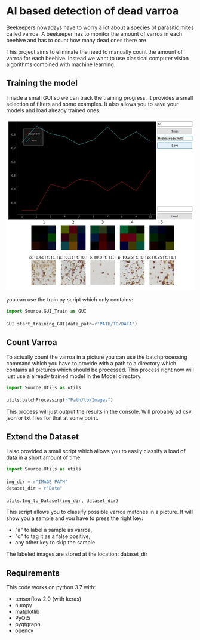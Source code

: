 # AI based detection of dead varroa

Beekeepers nowadays have to worry a lot about a species of parasitic mites called varroa. A beekeeper has to monitor the amount of varroa in each beehive and has to count how many dead ones there are.

This project aims to eliminate the need to manually count the amount of varroa for each beehive. Instead we want to use classical computer vision algorithms combined with machine learning.

## Training the model
I made a small GUI so we can track the training progress. It provides a small selection of filters and some examples. It also allows you to save your models and load already trained ones.

![GUI](https://github.com/Thomacdebabo/VarroAI/blob/master/Train_GUI.JPG)

you can use the train.py script which only contains:
```python
import Source.GUI_Train as GUI

GUI.start_training_GUI(data_path=r"PATH/TO/DATA")
```
## Count Varroa
To actually count the varroa in a picture you can use the batchprocessing command which you have to provide with a path to a directory which contains all pictures which should be processed. This process right now will just use a already trained model in the Model directory.
```python
import Source.Utils as utils

utils.batchProcessing(r"Path/to/Images")
```

This process will just output the results in the console. Will probably ad csv, json or txt files for that at some point.

## Extend the Dataset
I also provided a small script which allows you to easily classify a load of data in a short amount of time.

```python
import Source.Utils as utils

img_dir = r"IMAGE PATH"
dataset_dir = r"Data"

utils.Img_to_Dataset(img_dir, dataset_dir)
```
This script allows you to classify possible varroa matches in a picture. It will show you a sample and you have to press the right key:
- "a" to label a sample as varroa,  
- "d" to tag it as a false positive,
- any other key to skip the sample

The labeled images are stored at the location: dataset_dir


## Requirements
This code works on python 3.7 with:
- tensorflow 2.0 (with keras)
- numpy
- matplotlib
- PyQt5
- pyqtgraph
- opencv
